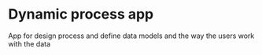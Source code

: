 # Dynamic process app

App for design process and define data models and the way the users work with the data
